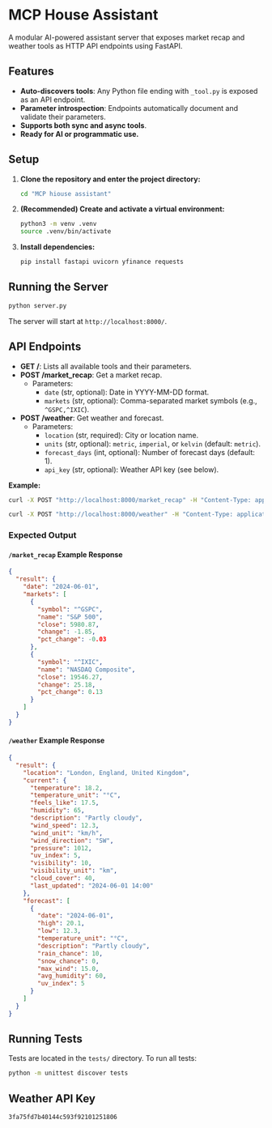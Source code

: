 # MCP House Assistant

A modular AI-powered assistant server that exposes market recap and weather tools as HTTP API endpoints using FastAPI.

## Features
- **Auto-discovers tools**: Any Python file ending with `_tool.py` is exposed as an API endpoint.
- **Parameter introspection**: Endpoints automatically document and validate their parameters.
- **Supports both sync and async tools**.
- **Ready for AI or programmatic use.**

## Setup
1. **Clone the repository and enter the project directory:**
   ```bash
   cd "MCP hiouse assistant"
   ```
2. **(Recommended) Create and activate a virtual environment:**
   ```bash
   python3 -m venv .venv
   source .venv/bin/activate
   ```
3. **Install dependencies:**
   ```bash
   pip install fastapi uvicorn yfinance requests
   ```

## Running the Server
```bash
python server.py
```
The server will start at `http://localhost:8000/`.

## API Endpoints
- **GET /**: Lists all available tools and their parameters.
- **POST /market_recap**: Get a market recap.
  - Parameters:
    - `date` (str, optional): Date in YYYY-MM-DD format.
    - `markets` (str, optional): Comma-separated market symbols (e.g., `^GSPC,^IXIC`).
- **POST /weather**: Get weather and forecast.
  - Parameters:
    - `location` (str, required): City or location name.
    - `units` (str, optional): `metric`, `imperial`, or `kelvin` (default: `metric`).
    - `forecast_days` (int, optional): Number of forecast days (default: 1).
    - `api_key` (str, optional): Weather API key (see below).

**Example:**
```bash
curl -X POST "http://localhost:8000/market_recap" -H "Content-Type: application/json" -d '{"date":"2024-06-01","markets":"^GSPC,^IXIC"}'

curl -X POST "http://localhost:8000/weather" -H "Content-Type: application/json" -d '{"location":"London","api_key":"YOUR_API_KEY"}'
```

### Expected Output

#### `/market_recap` Example Response
```json
{
  "result": {
    "date": "2024-06-01",
    "markets": [
      {
        "symbol": "^GSPC",
        "name": "S&P 500",
        "close": 5980.87,
        "change": -1.85,
        "pct_change": -0.03
      },
      {
        "symbol": "^IXIC",
        "name": "NASDAQ Composite",
        "close": 19546.27,
        "change": 25.18,
        "pct_change": 0.13
      }
    ]
  }
}
```

#### `/weather` Example Response
```json
{
  "result": {
    "location": "London, England, United Kingdom",
    "current": {
      "temperature": 18.2,
      "temperature_unit": "°C",
      "feels_like": 17.5,
      "humidity": 65,
      "description": "Partly cloudy",
      "wind_speed": 12.3,
      "wind_unit": "km/h",
      "wind_direction": "SW",
      "pressure": 1012,
      "uv_index": 5,
      "visibility": 10,
      "visibility_unit": "km",
      "cloud_cover": 40,
      "last_updated": "2024-06-01 14:00"
    },
    "forecast": [
      {
        "date": "2024-06-01",
        "high": 20.1,
        "low": 12.3,
        "temperature_unit": "°C",
        "description": "Partly cloudy",
        "rain_chance": 10,
        "snow_chance": 0,
        "max_wind": 15.0,
        "avg_humidity": 60,
        "uv_index": 5
      }
    ]
  }
}
```

## Running Tests
Tests are located in the `tests/` directory. To run all tests:
```bash
python -m unittest discover tests
```

## Weather API Key
```
3fa75fd7b40144c593f92101251806
```

